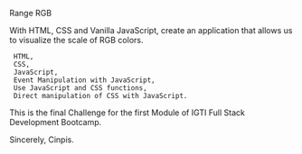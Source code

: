 Range RGB

With HTML, CSS and Vanilla JavaScript, create an application that allows us to visualize the scale of RGB colors.

     HTML,
     CSS,
     JavaScript,
     Event Manipulation with JavaScript,
     Use JavaScript and CSS functions,
     Direct manipulation of CSS with JavaScript.

This is the final Challenge for the first Module of IGTI Full Stack Development Bootcamp.

Sincerely,
Cinpis.






